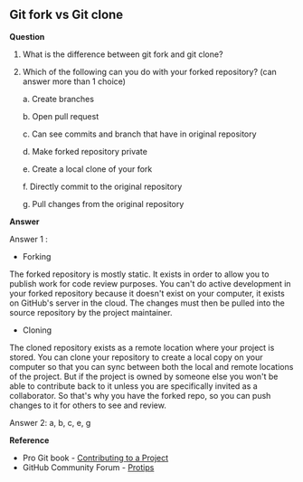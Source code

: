 ## Git fork vs Git clone

**Question**

1. What is the difference between git fork and git clone? 

2. Which of the following can you do with your forked repository? (can answer more than 1 choice)
    
    a. Create branches
    
    b. Open pull request
    
    c. Can see commits and branch that have in original repository
    
    d. Make forked repository private
    
    e. Create a local clone of your fork
    
    f. Directly commit to the original repository
    
    g. Pull changes from the original repository

**Answer**

Answer 1 :

* Forking

The forked repository is mostly static. It exists in order to allow you to publish work for code review purposes. You can't do active development in your forked repository because it doesn't exist on your computer, it exists on GitHub's server in the cloud. The changes must then be pulled into the source repository by the project maintainer.

* Cloning

The cloned repository exists as a remote location where your project is stored. You can clone your repository to create a local copy on your computer so that you can sync between both the local and remote locations of the project. But if the project is owned by someone else you won't be able to contribute back to it unless you are specifically invited as a collaborator. So that's why you have the forked repo, so you can push changes to it for others to see and review.

Answer 2: a, b, c, e, g

**Reference**

* Pro Git book - [Contributing to a Project](https://git-scm.com/book/en/v2/GitHub-Contributing-to-a-Project)
* GitHub Community Forum - [Protips](https://github.community/t5/Support-Protips/The-difference-between-forking-and-cloning-a-repository/ba-p/1372)
